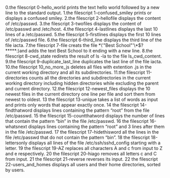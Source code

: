 0.the filescript 0-hello_world prints the text hello world followed by a new line to the standard output.
1.the filescript 1-confused_smiley prints or displays a confused smiley.
2.the filescript 2-hellofile displays the content of /etc/passwd.
3.the filescript 3-twofiles displays the content of /etc/passwd and /etc/host.
4.the filescript 4-lastlines displays the last 10 lines of a /etc/passwd.
5.the filescript 5-firstlines displays the first 10 lines of /etc/passwd file.
6.the filescript 6-third_line displays the third line of the file iacta.
7.the filescript 7-file creats the file \*\\'"Best School"\'\\*$\?\*\*\*\*\*:)and adds the text Best School to it ending with a new line.
8.the filescript 8-cwd_state redirets the result of ls -la to the file ls_cwd_content.
9.the filescript 9-duplicate_last_line duplicates the last line of the file iacta.
10.the filescript 10_no_more_js deletes all files with extention .js in the current working directory and all its subdirectories.
11.the filescript 11-directories counts all the directories and subdirectories in the current working directory including hidden directories while excluding the parent and current directory.
12.the filescript 12-newest_files displays the 10 newest files in the current directory one line per file and sort them from newest to oldest.
13 the filescript 13-unique takes a list of words as input and prints only words that appear exactly once.
14 the filescript 14-findthatword displays lines containing the pattern “root” from the file /etc/passwd.
15 the filescript 15-countthatword displays the number of lines that contain the pattern “bin” in the file /etc/passwd.
16 the filescript 16-whatsnext displays lines containing the pattern “root” and 3 lines after them in the file /etc/passwd.
17 the filescript 17-hidethisword all the lines in the file /etc/passwd that do not contain the pattern “bin”.
18 the filescript 18-lettersonly displays  all lines of the file /etc/ssh/sshd_config starting with a letter.
19 the filescript 19-AZ replaces all characters A and c from input to Z and e respectively.
20 the filescript 20-hiago removes all letters c and C from input.
21 the filescript 21-reverse reverses its input.
22 the filescript 22-users_and_homes displays all users and their home directories, sorted by users.
